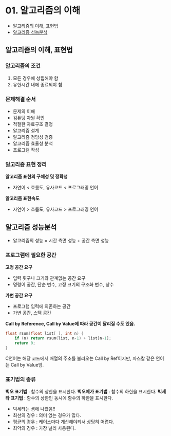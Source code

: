 # 01. 알고리즘의 이해

- [알고리즘의 이해, 표현법](#알고리즘의-이해-표현법)
- [알고리즘 성능분석](#알고리즘-성능분석)

## 알고리즘의 이해, 표현법

### 알고리즘의 조건
1. 모든 경우에 성립해야 함
2. 유한시간 내에 종료되야 함

### 문제해결 순서
- 문제의 이해
- 컴퓨팅 자원 확인
- 적절한 자료구조 결정
- 알고리즘 설계
- 알고리즘 정당성 검증
- 알고리즘 효율성 분석
- 프로그램 작성

### 알고리즘 표현 정리

**알고리즘 표현의 구체성 및 정확성**
- 자연어 < 흐름도, 유사코드 < 프로그래밍 언어

**알고리즘 표현속도**
- 자연어 > 흐름도, 유사코드 > 프로그래밍 언어

## 알고리즘 성능분석

- 알고리즘의 성능 = 시간 측면 성능 + 공간 측면 성능

### 프로그램에 필요한 공간

**고정 공간 요구**
- 입력 횟구나 크기와 관계없는 공간 요구
- 명령어 공간, 단순 변수, 고정 크기의 구조화 변수, 상수

**가변 공간 요구**
- 프로그램 입력에 의존하는 공간
- 가변 공간, 스택 공간

**Call by Reference, Call by Value에 따라 공간이 달리질 수도 있음.**
```c
float rsum(float list[ ], int n) {
    if (n) return rsum(list, n-1) + list[n-1];
    return 0;
}
```
C언어는 해당 코드에서 배열의 주소를 불러오는 Call by Ref이지만, 파스칼 같은 언어는 Call by Value임.

### 표기법의 종류

**빅오 표기법** : 함수의 상한을 표시한다.
**빅오메가 표기법** : 함수의 하한을 표시한다.
**빅세타 표기법** : 함수의 상한인 동시에 함수의 하한을 표시한다.
- 빅세타는 셤에 나왔음!!
- 최선의 경우 : 의미 없는 경우가 많다.
- 평균의 경우 : 케이스마다 계산해야되서 상당히 어렵다.
- 최악의 경우 : 가장 널리 사용된다.